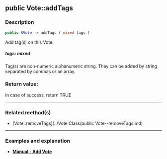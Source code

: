 ## public Vote::addTags

### Description    

```php
public $Vote -> addTags ( mixed tags )
```

Add tag(s) on this Vote.    


##### **tags:** *mixed*   
Tag(s) are non-numeric alphanumeric string. They can be added by string separated by commas or an array.    



### Return value:   

In case of success, return TRUE


---------------------------------------

### Related method(s)      

* [Vote::removeTags](../Vote Class/public Vote--removeTags.md)    

---------------------------------------

### Examples and explanation

* **[Manual - Add Vote](https://github.com/julien-boudry/Condorcet/wiki/II-%23-B.-Vote-management-%23-1.-Add-Vote)**    
